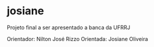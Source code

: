 # josiane
Projeto final a ser apresentado a banca da UFRRJ

Orientador: Nilton José Rizzo
Orientada: Josiane Oliveira


